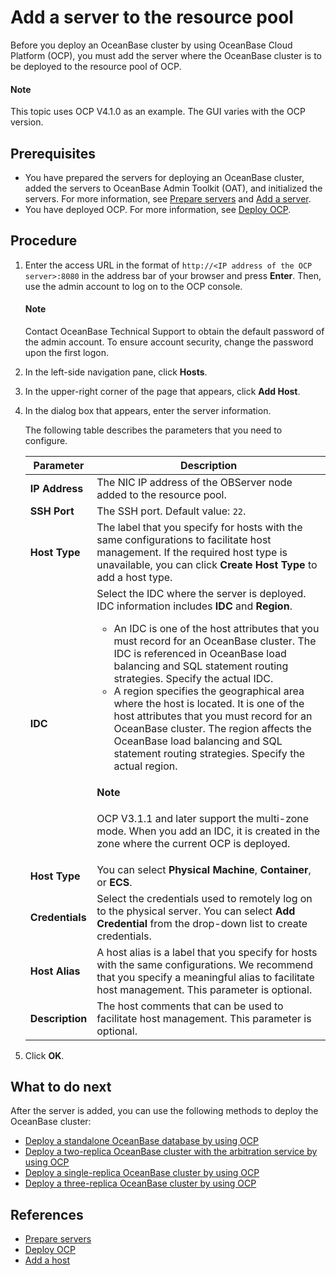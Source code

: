 # Add a server to the resource pool

Before you deploy an OceanBase cluster by using OceanBase Cloud Platform (OCP), you must add the server where the OceanBase cluster is to be deployed to the resource pool of OCP.

  <main id="notice" type='explain'>
    <h4>Note</h4>
    <p>This topic uses OCP V4.1.0 as an example. The GUI varies with the OCP version. </p>
  </main>

## Prerequisites

* You have prepared the servers for deploying an OceanBase cluster, added the servers to OceanBase Admin Toolkit (OAT), and initialized the servers. For more information, see [Prepare servers](../../200.preparations-before-deploy/100.prepare-servers.md) and [Add a server](../100.configuring-the-deploy-environment-through-oat/100.add-server.md).
* You have deployed OCP. For more information, see [Deploy OCP](../200.deploy-ocp-use-oat/400.deploy-ocp.md).

## Procedure

1. Enter the access URL in the format of `http://<IP address of the OCP server>:8080` in the address bar of your browser and press **Enter**. 
   Then, use the admin account to log on to the OCP console.

   <main id="notice" type='explain'>
     <h4>Note</h4>
     <p>Contact OceanBase Technical Support to obtain the default password of the admin account. To ensure account security, change the password upon the first logon. </p>
   </main>

2. In the left-side navigation pane, click **Hosts**.

3. In the upper-right corner of the page that appears, click **Add Host**.

4. In the dialog box that appears, enter the server information.

   The following table describes the parameters that you need to configure.

   | **Parameter** | **Description** |
   |------------|----------------------|
   | **IP Address** | The NIC IP address of the OBServer node added to the resource pool.  |
   | **SSH Port** | The SSH port. Default value: `22`.  |
   | **Host Type** | The label that you specify for hosts with the same configurations to facilitate host management. If the required host type is unavailable, you can click **Create Host Type** to add a host type.  |
   | **IDC** | Select the IDC where the server is deployed. IDC information includes **IDC** and **Region**. <ul><li>An IDC is one of the host attributes that you must record for an OceanBase cluster. The IDC is referenced in OceanBase load balancing and SQL statement routing strategies. Specify the actual IDC. </li><li>A region specifies the geographical area where the host is located. It is one of the host attributes that you must record for an OceanBase cluster. The region affects the OceanBase load balancing and SQL statement routing strategies. Specify the actual region. </li></ul><main id="notice" type='explain'><h4>Note</h4><p>OCP V3.1.1 and later support the multi-zone mode. When you add an IDC, it is created in the zone where the current OCP is deployed. </p></main> |
   | **Host Type** | You can select **Physical Machine**, **Container**, or **ECS**.  |
   | **Credentials** | Select the credentials used to remotely log on to the physical server. You can select **Add Credential** from the drop-down list to create credentials.  |
   | **Host Alias** | A host alias is a label that you specify for hosts with the same configurations. We recommend that you specify a meaningful alias to facilitate host management. This parameter is optional.  |
   | **Description** | The host comments that can be used to facilitate host management. This parameter is optional.  |

   <!-- ![1](https://obbusiness-private.oss-cn-shanghai.aliyuncs.com/doc/img/observer-enterprise/V4.1.0/4.deploy/3.deploy-oceanbase-database-enterprise/4.deploy-ob/1%E6%B7%BB%E5%8A%A0%E4%B8%BB%E6%9C%BA-%E4%B8%AD%E6%96%87.png) -->

5. Click **OK**.

## What to do next

After the server is added, you can use the following methods to deploy the OceanBase cluster:

* [Deploy a standalone OceanBase database by using OCP](../300.deploy-oceanbase-cluster-use-ocp/200.stand-alone-deployment-of-oceanbase-database-use-ocp.md)
* [Deploy a two-replica OceanBase cluster with the arbitration service by using OCP](../300.deploy-oceanbase-cluster-use-ocp/300.deploy-the-quorum-high-availability-service-use-ocp.md)
* [Deploy a single-replica OceanBase cluster by using OCP](../300.deploy-oceanbase-cluster-use-ocp/400.deploy-single-replica-oceanbase-cluster-use-ocp.md)
* [Deploy a three-replica OceanBase cluster by using OCP](../300.deploy-oceanbase-cluster-use-ocp/500.deploy-three-oceanbase-replica-clusters-use-ocp.md)

## References

* [Prepare servers](../../200.preparations-before-deploy/100.prepare-servers.md)
* [Deploy OCP](../200.deploy-ocp-use-oat/400.deploy-ocp.md)
* [Add a host](https://en.oceanbase.com/docs/enterprise-oceanbase-ocp-en-10000000000838723)